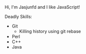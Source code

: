 Hi, I'm Jasjunfd and I like JavaScript!

Deadly Skills:
* Git 
  * Killing history using git rebase
* Perl
* C++
* Java
